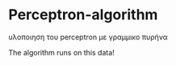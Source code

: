 # Perceptron-algorithm
υλοποιηση του perceptron με γραμμικο πυρήνα

The algorithm runs on this data! 

